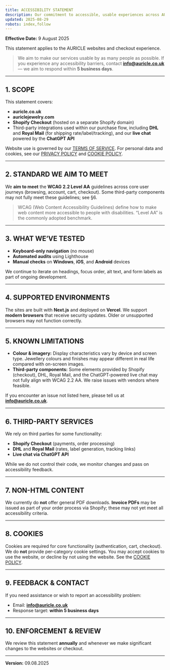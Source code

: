 ```yaml
---
title: ACCESSIBILITY STATEMENT
description: Our commitment to accessible, usable experiences across AURICLE websites and checkout.
updated: 2025-08-29
robots: index,follow
---
```


<div className="information-page">

**Effective Date:** 9 August 2025

This statement applies to the AURICLE websites and checkout experience.

> We aim to make our services usable by as many people as possible. If you experience any accessibility barriers, contact **info@auricle.co.uk** — we aim to respond within **5 business days**.

---

## 1. SCOPE

This statement covers:

- **auricle.co.uk**
- **auriclejewelry.com**
- **Shopify Checkout** (hosted on a separate Shopify domain)
- Third-party integrations used within our purchase flow, including **DHL** and **Royal Mail** (for shipping rate/label/tracking), and our **live chat** powered by the **ChatGPT API**

Website use is governed by our [TERMS OF SERVICE](/information/terms-of-service). For personal data and cookies, see our [PRIVACY POLICY](/information/privacy-policy) and [COOKIE POLICY](/information/cookie-policy).

---

## 2. STANDARD WE AIM TO MEET

We **aim to meet** the **WCAG 2.2 Level AA** guidelines across core user journeys (browsing, account, cart, checkout). Some third-party components may not fully meet these guidelines; see §6.

> WCAG (Web Content Accessibility Guidelines) define how to make web content more accessible to people with disabilities. “Level AA” is the commonly adopted benchmark.

---

## 3. WHAT WE’VE TESTED

- **Keyboard-only navigation** (no mouse)
- **Automated audits** using Lighthouse
- **Manual checks** on **Windows**, **iOS**, and **Android** devices

We continue to iterate on headings, focus order, alt text, and form labels as part of ongoing development.

---

## 4. SUPPORTED ENVIRONMENTS

The sites are built with **Next.js** and deployed on **Vercel**. We support **modern browsers** that receive security updates. Older or unsupported browsers may not function correctly.

---

## 5. KNOWN LIMITATIONS

- **Colour & imagery:** Display characteristics vary by device and screen type. Jewellery colours and finishes may appear different in real life compared with on-screen images.  
- **Third-party components:** Some elements provided by Shopify (checkout), DHL, Royal Mail, and the ChatGPT-powered live chat may not fully align with WCAG 2.2 AA. We raise issues with vendors where feasible.

If you encounter an issue not listed here, please tell us at **info@auricle.co.uk**.

---

## 6. THIRD-PARTY SERVICES

We rely on third parties for some functionality:
- **Shopify Checkout** (payments, order processing)
- **DHL** and **Royal Mail** (rates, label generation, tracking links)
- **Live chat via ChatGPT API**

While we do not control their code, we monitor changes and pass on accessibility feedback.

---

## 7. NON-HTML CONTENT

We currently do **not** offer general PDF downloads. **Invoice PDFs** may be issued as part of your order process via Shopify; these may not yet meet all accessibility criteria.

---

## 8. COOKIES

Cookies are required for core functionality (authentication, cart, checkout). We do **not** provide per-category cookie settings. You may accept cookies to use the website, or decline by not using the website. See the [COOKIE POLICY](/information/cookie-policy).

---

## 9. FEEDBACK & CONTACT

If you need assistance or wish to report an accessibility problem:
- Email: **info@auricle.co.uk**  
- Response target: **within 5 business days**

---

## 10. ENFORCEMENT & REVIEW

We review this statement **annually** and whenever we make significant changes to the websites or checkout.

---

**Version:** 09.08.2025
</div>